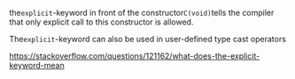 the`explicit`-keyword in front of the constructor`C(void)`tells the compiler that only explicit call to this constructor is allowed.

The`explicit`-keyword can also be used in user-defined type cast operators



https://stackoverflow.com/questions/121162/what-does-the-explicit-keyword-mean

